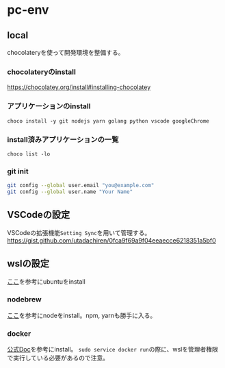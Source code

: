 # pc-env

## local

chocolateryを使って開発環境を整備する。

### chocolateryのinstall

https://chocolatey.org/install#installing-chocolatey

### アプリケーションのinstall

`choco install -y git nodejs yarn golang python vscode googleChrome`

### install済みアプリケーションの一覧

`choco list -lo`

### git init

```bash
git config --global user.email "you@example.com"
git config --global user.name "Your Name"
```

## VSCodeの設定

VSCodeの拡張機能`Setting Sync`を用いて管理する。
https://gist.github.com/utadachiren/0fca9f69a9f04eeaecce6218351a5bf0

## wslの設定

[ここ](https://simplestar-tech.hatenablog.com/entry/2019/10/14/101551)を参考にubuntuをinstall

### nodebrew

[ここ](https://www.kimoton.com/entry/20190215/1550166179)を参考にnodeをinstall。npm, yarnも勝手に入る。

### docker

[公式Doc](https://docs.docker.com/v17.06/engine/installation/linux/docker-ce/ubuntu/#install-using-the-convenience-script)を参考にinstall。
`sudo service docker run`の際に、wslを管理者権限で実行している必要があるので注意。